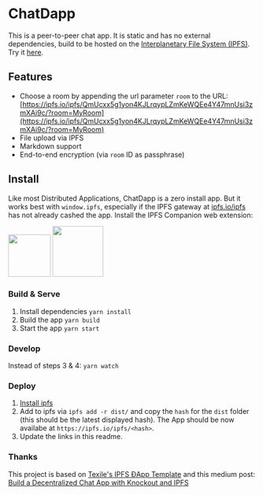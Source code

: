 # ChatDapp

This is a peer-to-peer chat app. It is static and has no external dependencies, build to be hosted on the [Interplanetary File System (IPFS)](https://ipfs.io/). Try it [here](https://ipfs.io/ipfs/QmUcxx5g1yon4KJLrqypLZmKeWQEe4Y47mnUsi3zmXAi9c).

## Features

* Choose a room by appending the url parameter `room` to the URL: [https://ipfs.io/ipfs/QmUcxx5g1yon4KJLrqypLZmKeWQEe4Y47mnUsi3zmXAi9c/?room=MyRoom](https://ipfs.io/ipfs/QmUcxx5g1yon4KJLrqypLZmKeWQEe4Y47mnUsi3zmXAi9c/?room=MyRoom)
* File upload via IPFS
* Markdown support
* End-to-end encryption (via `room` ID as passphrase)

## Install

Like most Distributed Applications, ChatDapp is a zero install app. But it works best with `window.ipfs`, especially if the IPFS gateway at [ipfs.io/ipfs](https://ipfs.io/ipfs) has not already cashed the app. Install the IPFS Companion web extension:

<a href="https://addons.mozilla.org/en-US/firefox/addon/ipfs-companion/" title="Get the add-on"><img width="86" src="https://blog.mozilla.org/addons/files/2015/11/AMO-button_1.png" /></a> <a href="https://chrome.google.com/webstore/detail/ipfs-companion/nibjojkomfdiaoajekhjakgkdhaomnch" title="Get the extension"><img width="103" src="https://developer.chrome.com/webstore/images/ChromeWebStore_BadgeWBorder_v2_206x58.png" /></a>

### Build & Serve

1. Install dependencies `yarn install`
2. Build the app `yarn build`
3. Start the app `yarn start`

### Develop

Instead of steps 3 & 4: `yarn watch`

### Deploy

1) [Install ipfs](https://docs.ipfs.io/introduction/install/)
2) Add to ipfs via `ipfs add -r dist/` and copy the `hash` for the `dist` folder (this should be the latest displayed hash). The App should be now availabe at `https://ipfs.io/ipfs/<hash>`.
3) Update the links in this readme.

### Thanks

This project is based on [Texile's IPFS ĐApp Template](https://github.com/textileio/dapp-template/tree/build/profile-chat) and this medium post: [Build a Decentralized Chat App with Knockout and IPFS](https://medium.com/textileio/build-a-decentralized-chat-app-with-knockout-and-ipfs-fccf11e8ce7b)

